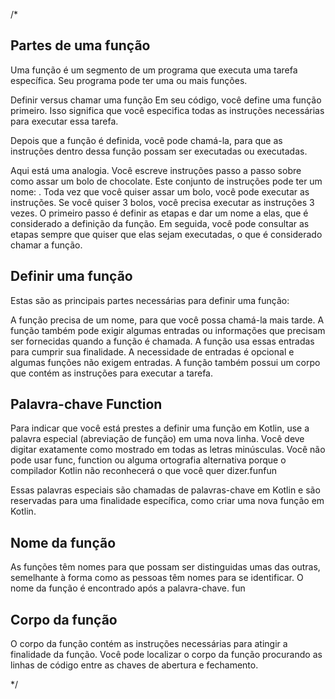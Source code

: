/*
## Partes de uma função
Uma função é um segmento de um programa que executa uma tarefa específica. Seu programa pode ter uma ou mais funções.

Definir versus chamar uma função
Em seu código, você define uma função primeiro. Isso significa que você especifica todas as instruções necessárias para executar essa tarefa.

Depois que a função é definida, você pode chamá-la, para que as instruções dentro dessa função possam ser executadas ou executadas.

Aqui está uma analogia. Você escreve instruções passo a passo sobre como assar um bolo de chocolate. Este conjunto de instruções pode ter um nome:
. Toda vez que você quiser assar um bolo, você pode executar as instruções. Se você quiser 3 bolos, você precisa executar as instruções 3 vezes. 
O primeiro passo é definir as etapas e dar um nome a elas, que é considerado a definição da função. Em seguida, você pode consultar as etapas sempre 
que quiser que elas sejam executadas, o que é considerado chamar a função.

## Definir uma função
Estas são as principais partes necessárias para definir uma função:

A função precisa de um nome, para que você possa chamá-la mais tarde.
A função também pode exigir algumas entradas ou informações que precisam ser fornecidas quando a função é chamada. 
A função usa essas entradas para cumprir sua finalidade. A necessidade de entradas é opcional e algumas funções não exigem entradas.
A função também possui um corpo que contém as instruções para executar a tarefa.

## Palavra-chave Function
Para indicar que você está prestes a definir uma função em Kotlin, use a palavra especial (abreviação de função) em uma nova linha. Você deve digitar
exatamente como mostrado em todas as letras minúsculas. Você não pode usar func, function ou alguma ortografia alternativa porque o compilador Kotlin
não reconhecerá o que você quer dizer.funfun

Essas palavras especiais são chamadas de palavras-chave em Kotlin e são reservadas para uma finalidade específica, como criar uma nova função em Kotlin.

## Nome da função
As funções têm nomes para que possam ser distinguidas umas das outras, semelhante à forma como as pessoas têm nomes para se identificar. O nome da função
é encontrado após a palavra-chave. fun

## Corpo da função
O corpo da função contém as instruções necessárias para atingir a finalidade da função. Você pode localizar o corpo da função procurando as linhas de
código entre as chaves de abertura e fechamento.

*/

